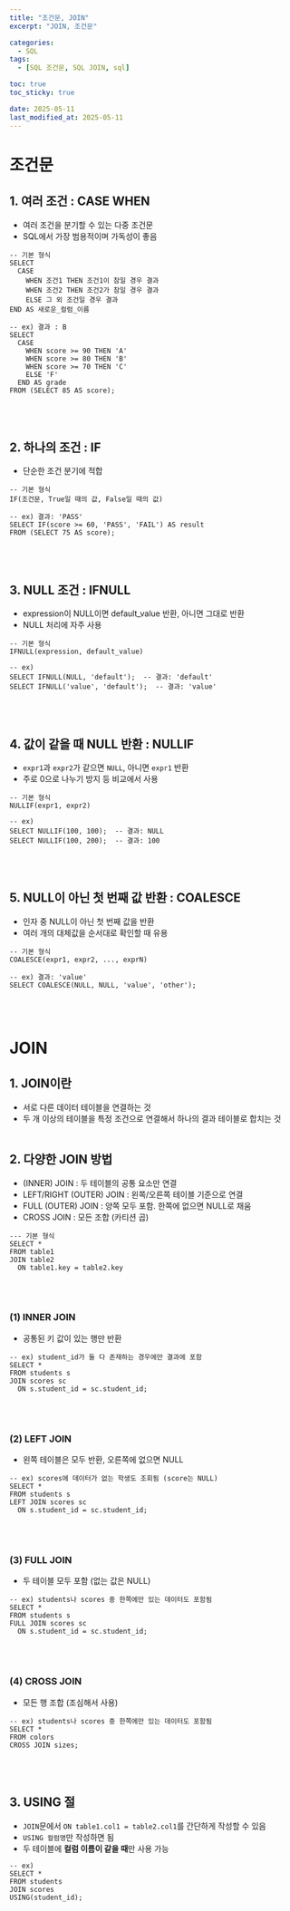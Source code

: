 ```yaml
---
title: "조건문, JOIN"
excerpt: "JOIN, 조건문"

categories:
  - SQL
tags:
  - [SQL 조건문, SQL JOIN, sql]

toc: true
toc_sticky: true

date: 2025-05-11
last_modified_at: 2025-05-11
---
```


# 조건문
## 1. 여러 조건 : CASE WHEN
- 여러 조건을 분기할 수 있는 다중 조건문
- SQL에서 가장 범용적이며 가독성이 좋음

```
-- 기본 형식
SELECT
  CASE 
    WHEN 조건1 THEN 조건1이 참일 경우 결과
    WHEN 조건2 THEN 조건2가 참일 경우 결과
    ELSE 그 외 조건일 경우 결과
END AS 새로운_컬럼_이름

-- ex) 결과 : B
SELECT
  CASE
    WHEN score >= 90 THEN 'A'
    WHEN score >= 80 THEN 'B'
    WHEN score >= 70 THEN 'C'
    ELSE 'F'
  END AS grade
FROM (SELECT 85 AS score);
```
<br><br>

## 2. 하나의 조건 : IF
- 단순한 조건 분기에 적합

```
-- 기본 형식
IF(조건문, True일 때의 값, False일 때의 값)

-- ex) 결과: 'PASS'
SELECT IF(score >= 60, 'PASS', 'FAIL') AS result
FROM (SELECT 75 AS score);
```
<br><br>

## 3. NULL 조건 : IFNULL
- expression이 NULL이면 default_value 반환, 아니면 그대로 반환
- NULL 처리에 자주 사용

```
-- 기본 형식
IFNULL(expression, default_value)

-- ex) 
SELECT IFNULL(NULL, 'default');  -- 결과: 'default'
SELECT IFNULL('value', 'default');  -- 결과: 'value'
```
<br><br>

## 4. 값이 같을 때 NULL 반환 : NULLIF
- `expr1`과 `expr2`가 같으면 `NULL`, 아니면 `expr1` 반환
- 주로 0으로 나누기 방지 등 비교에서 사용

```
-- 기본 형식
NULLIF(expr1, expr2)

-- ex) 
SELECT NULLIF(100, 100);  -- 결과: NULL
SELECT NULLIF(100, 200);  -- 결과: 100
```
<br><br>

## 5. NULL이 아닌 첫 번째 값 반환 : COALESCE
- 인자 중 NULL이 아닌 첫 번째 값을 반환
- 여러 개의 대체값을 순서대로 확인할 때 유용

```
-- 기본 형식
COALESCE(expr1, expr2, ..., exprN)

-- ex) 결과: 'value'
SELECT COALESCE(NULL, NULL, 'value', 'other');
```
<br><br>

# JOIN
## 1. JOIN이란
- 서로 다른 데이터 테이블을 연결하는 것
- 두 개 이상의 테이블을 특정 조건으로 연결해서 하나의 결과 테이블로 합치는 것
<br><br>

## 2. 다양한 JOIN 방법
- (INNER) JOIN : 두 테이블의 공통 요소만 연결
- LEFT/RIGHT (OUTER) JOIN : 왼쪽/오른쪽 테이블 기준으로 연결
- FULL (OUTER) JOIN : 양쪽 모두 포함. 한쪽에 없으면 NULL로 채움
- CROSS JOIN : 모든 조합 (카티션 곱)

```
--- 기본 형식
SELECT *
FROM table1
JOIN table2
  ON table1.key = table2.key
```
<br><br>

### (1) INNER JOIN
- 공통된 키 값이 있는 행만 반환

```
-- ex) student_id가 둘 다 존재하는 경우에만 결과에 포함
SELECT *
FROM students s
JOIN scores sc
  ON s.student_id = sc.student_id;
```
<br><br>

### (2) LEFT JOIN
- 왼쪽 테이블은 모두 반환, 오른쪽에 없으면 NULL

```
-- ex) scores에 데이터가 없는 학생도 조회됨 (score는 NULL)
SELECT *
FROM students s
LEFT JOIN scores sc
  ON s.student_id = sc.student_id;
```
<br><br>

### (3) FULL JOIN
- 두 테이블 모두 포함 (없는 값은 NULL)

```
-- ex) students나 scores 중 한쪽에만 있는 데이터도 포함됨
SELECT *
FROM students s
FULL JOIN scores sc
  ON s.student_id = sc.student_id;
```
<br><br>

### (4) CROSS JOIN
- 모든 행 조합 (조심해서 사용)

```
-- ex) students나 scores 중 한쪽에만 있는 데이터도 포함됨
SELECT *
FROM colors
CROSS JOIN sizes;
```
<br><br>

## 3. USING 절
- `JOIN`문에서 `ON table1.col1 = table2.col1`를 간단하게 작성할 수 있음
- `USING 컬럼명`만 작성하면 됨
- 두 테이블에 **컬럼 이름이 같을 때**만 사용 가능

```
-- ex)
SELECT *
FROM students
JOIN scores
USING(student_id);
```
<br><br>